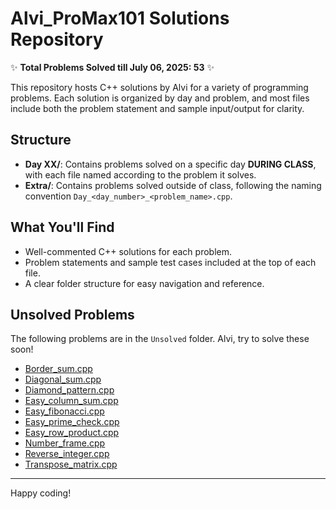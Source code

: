 # Alvi_ProMax101 Solutions Repository

✨ **Total Problems Solved till July 06, 2025: 53** ✨

This repository hosts C++ solutions by Alvi for a variety of programming problems. Each solution is organized by day and problem, and most files include both the problem statement and sample input/output for clarity.

## Structure
- **Day XX/**: Contains problems solved on a specific day **DURING CLASS**, with each file named according to the problem it solves.
- **Extra/**: Contains problems solved outside of class, following the naming convention `Day_<day_number>_<problem_name>.cpp`.

## What You'll Find
- Well-commented C++ solutions for each problem.
- Problem statements and sample test cases included at the top of each file.
- A clear folder structure for easy navigation and reference.

## Unsolved Problems
The following problems are in the `Unsolved` folder. Alvi, try to solve these soon!

- [Border_sum.cpp](Unsolved/Border_sum.cpp)
- [Diagonal_sum.cpp](Unsolved/Diagonal_sum.cpp)
- [Diamond_pattern.cpp](Unsolved/Diamond_pattern.cpp)
- [Easy_column_sum.cpp](Unsolved/Easy_column_sum.cpp)
- [Easy_fibonacci.cpp](Unsolved/Easy_fibonacci.cpp)
- [Easy_prime_check.cpp](Unsolved/Easy_prime_check.cpp)
- [Easy_row_product.cpp](Unsolved/Easy_row_product.cpp)
- [Number_frame.cpp](Unsolved/Number_frame.cpp)
- [Reverse_integer.cpp](Unsolved/Reverse_integer.cpp)
- [Transpose_matrix.cpp](Unsolved/Transpose_matrix.cpp)
---

Happy coding!
